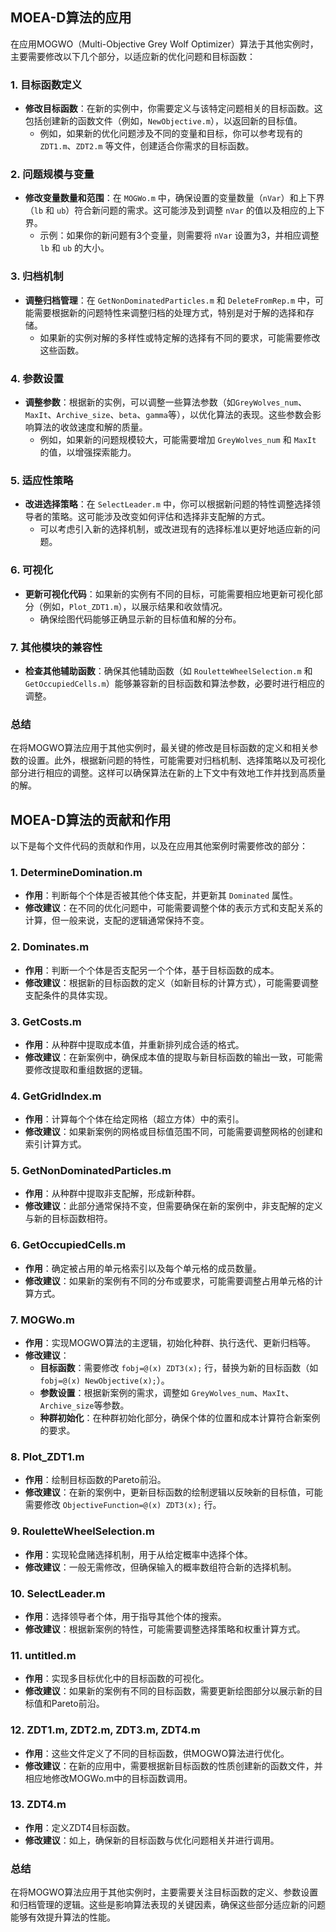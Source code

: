 ## MOEA-D算法的应用
在应用MOGWO（Multi-Objective Grey Wolf Optimizer）算法于其他实例时，主要需要修改以下几个部分，以适应新的优化问题和目标函数：

### 1. **目标函数定义**
- **修改目标函数**：在新的实例中，你需要定义与该特定问题相关的目标函数。这包括创建新的函数文件（例如，`NewObjective.m`），以返回新的目标值。
  - 例如，如果新的优化问题涉及不同的变量和目标，你可以参考现有的 `ZDT1.m`、`ZDT2.m` 等文件，创建适合你需求的目标函数。

### 2. **问题规模与变量**
- **修改变量数量和范围**：在 `MOGWo.m` 中，确保设置的变量数量（`nVar`）和上下界（`lb` 和 `ub`）符合新问题的需求。这可能涉及到调整 `nVar` 的值以及相应的上下界。
  - 示例：如果你的新问题有3个变量，则需要将 `nVar` 设置为3，并相应调整 `lb` 和 `ub` 的大小。

### 3. **归档机制**
- **调整归档管理**：在 `GetNonDominatedParticles.m` 和 `DeleteFromRep.m` 中，可能需要根据新的问题特性来调整归档的处理方式，特别是对于解的选择和存储。
  - 如果新的实例对解的多样性或特定解的选择有不同的要求，可能需要修改这些函数。

### 4. **参数设置**
- **调整参数**：根据新的实例，可以调整一些算法参数（如`GreyWolves_num`、`MaxIt`、`Archive_size`、`beta`、`gamma`等），以优化算法的表现。这些参数会影响算法的收敛速度和解的质量。
  - 例如，如果新的问题规模较大，可能需要增加 `GreyWolves_num` 和 `MaxIt` 的值，以增强探索能力。

### 5. **适应性策略**
- **改进选择策略**：在 `SelectLeader.m` 中，你可以根据新问题的特性调整选择领导者的策略。这可能涉及改变如何评估和选择非支配解的方式。
  - 可以考虑引入新的选择机制，或改进现有的选择标准以更好地适应新的问题。

### 6. **可视化**
- **更新可视化代码**：如果新的实例有不同的目标，可能需要相应地更新可视化部分（例如，`Plot_ZDT1.m`），以展示结果和收敛情况。
  - 确保绘图代码能够正确显示新的目标值和解的分布。

### 7. **其他模块的兼容性**
- **检查其他辅助函数**：确保其他辅助函数（如 `RouletteWheelSelection.m` 和 `GetOccupiedCells.m`）能够兼容新的目标函数和算法参数，必要时进行相应的调整。

### 总结
在将MOGWO算法应用于其他实例时，最关键的修改是目标函数的定义和相关参数的设置。此外，根据新问题的特性，可能需要对归档机制、选择策略以及可视化部分进行相应的调整。这样可以确保算法在新的上下文中有效地工作并找到高质量的解。

## MOEA-D算法的贡献和作用
以下是每个文件代码的贡献和作用，以及在应用其他案例时需要修改的部分：

### 1. **DetermineDomination.m**
- **作用**：判断每个个体是否被其他个体支配，并更新其 `Dominated` 属性。
- **修改建议**：在不同的优化问题中，可能需要调整个体的表示方式和支配关系的计算，但一般来说，支配的逻辑通常保持不变。

### 2. **Dominates.m**
- **作用**：判断一个个体是否支配另一个个体，基于目标函数的成本。
- **修改建议**：根据新的目标函数的定义（如新目标的计算方式），可能需要调整支配条件的具体实现。

### 3. **GetCosts.m**
- **作用**：从种群中提取成本值，并重新排列成合适的格式。
- **修改建议**：在新案例中，确保成本值的提取与新目标函数的输出一致，可能需要修改提取和重组数据的逻辑。

### 4. **GetGridIndex.m**
- **作用**：计算每个个体在给定网格（超立方体）中的索引。
- **修改建议**：如果新案例的网格或目标值范围不同，可能需要调整网格的创建和索引计算方式。

### 5. **GetNonDominatedParticles.m**
- **作用**：从种群中提取非支配解，形成新种群。
- **修改建议**：此部分通常保持不变，但需要确保在新的案例中，非支配解的定义与新的目标函数相符。

### 6. **GetOccupiedCells.m**
- **作用**：确定被占用的单元格索引以及每个单元格的成员数量。
- **修改建议**：如果新的案例有不同的分布或要求，可能需要调整占用单元格的计算方式。

### 7. **MOGWo.m**
- **作用**：实现MOGWO算法的主逻辑，初始化种群、执行迭代、更新归档等。
- **修改建议**：
  - **目标函数**：需要修改 `fobj=@(x) ZDT3(x);` 行，替换为新的目标函数（如 `fobj=@(x) NewObjective(x);`）。
  - **参数设置**：根据新案例的需求，调整如 `GreyWolves_num`、`MaxIt`、`Archive_size`等参数。
  - **种群初始化**：在种群初始化部分，确保个体的位置和成本计算符合新案例的要求。

### 8. **Plot_ZDT1.m**
- **作用**：绘制目标函数的Pareto前沿。
- **修改建议**：在新的案例中，更新目标函数的绘制逻辑以反映新的目标值，可能需要修改 `ObjectiveFunction=@(x) ZDT3(x);` 行。

### 9. **RouletteWheelSelection.m**
- **作用**：实现轮盘赌选择机制，用于从给定概率中选择个体。
- **修改建议**：一般无需修改，但确保输入的概率数组符合新的选择机制。

### 10. **SelectLeader.m**
- **作用**：选择领导者个体，用于指导其他个体的搜索。
- **修改建议**：根据新案例的特性，可能需要调整选择策略和权重计算方式。

### 11. **untitled.m**
- **作用**：实现多目标优化中的目标函数的可视化。
- **修改建议**：如果新的案例有不同的目标函数，需要更新绘图部分以展示新的目标值和Pareto前沿。

### 12. **ZDT1.m, ZDT2.m, ZDT3.m, ZDT4.m**
- **作用**：这些文件定义了不同的目标函数，供MOGWO算法进行优化。
- **修改建议**：在新的应用中，需要根据新目标函数的性质创建新的函数文件，并相应地修改MOGWo.m中的目标函数调用。

### 13. **ZDT4.m**
- **作用**：定义ZDT4目标函数。
- **修改建议**：如上，确保新的目标函数与优化问题相关并进行调用。

### 总结
在将MOGWO算法应用于其他实例时，主要需要关注目标函数的定义、参数设置和归档管理的逻辑。这些是影响算法表现的关键因素，确保这些部分适应新的问题能够有效提升算法的性能。
